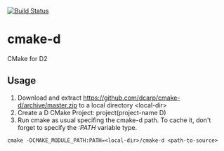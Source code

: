 [![Build Status](https://github.com/dcarp/cmake-d/workflows/CI/badge.svg)](https://github.com/dcarp/cmake-d/actions?workflow=CI)

cmake-d
=======

CMake for D2

Usage
-----

1. Download and extract https://github.com/dcarp/cmake-d/archive/master.zip to a local directory \<local-dir\>
2. Create a D CMake Project: project(project-name D)
3. Run cmake as usual specifing the cmake-d path. To cache it, don't forget to specify the *:PATH* variable type.<br/>
```
cmake -DCMAKE_MODULE_PATH:PATH=<local-dir>/cmake-d <path-to-source>
```
